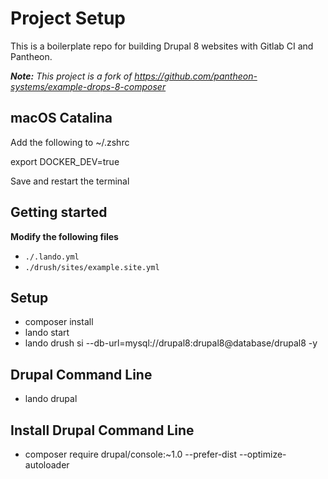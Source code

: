 # Project Setup

This is a boilerplate repo for building Drupal 8 websites with Gitlab CI and Pantheon.

_**Note:** This project is a fork of https://github.com/pantheon-systems/example-drops-8-composer_


## macOS Catalina

Add the following to ~/.zshrc

export DOCKER_DEV=true

Save and restart the terminal

## Getting started

**Modify the following files**
 - `./.lando.yml`
 - `./drush/sites/example.site.yml`

 ## Setup
 - composer install
 - lando start
 - lando drush si --db-url=mysql://drupal8:drupal8@database/drupal8 -y

## Drupal Command Line
- lando drupal

## Install Drupal Command Line
- composer require drupal/console:~1.0 --prefer-dist --optimize-autoloader
